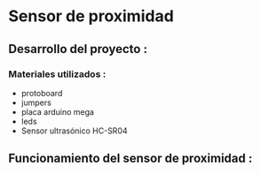 # Sensor de proximidad 

## Desarrollo del proyecto :
### Materiales utilizados :
+ protoboard
+ jumpers
+ placa arduino mega 
+ leds 
+ Sensor ultrasónico HC-SR04 
## Funcionamiento del sensor de proximidad :



